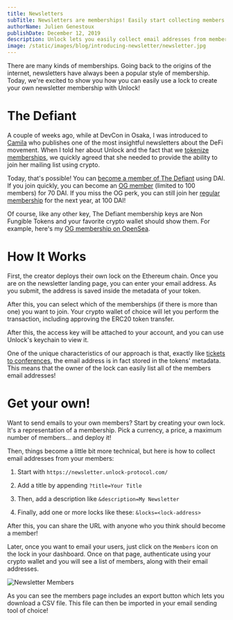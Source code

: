 ```yaml
---
title: Newsletters
subTitle: Newsletters are memberships! Easily start collecting members with their email addresses using Unlock
authorName: Julien Genestoux
publishDate: December 12, 2019
description: Unlock lets you easily collect email addresses from members to create your own paid-for mailing list, using Ethereum and Non Fungible Tokens
image: /static/images/blog/introducing-newsletter/newsletter.jpg
---
```


There are many kinds of memberships. Going back to the origins of the internet, newsletters have always been a popular style of membership. Today, we're excited to show you how you can easily use a lock to create your own newsletter membership with Unlock!

# The Defiant

A couple of weeks ago, while at DevCon in Osaka, I was introduced to [Camila](https://twitter.com/camirusso) who publishes one of the most insightful newsletters about the DeFi movement. When I told her about Unlock and the fact that we [tokenize memberships](/blog/tokenizing-memberships/), we quickly agreed that she needed to provide the ability to join her mailing list using crypto.

Today, that's possible! You can [become a member of The Defiant](https://bit.ly/the-defiant) using DAI. If you join quickly, you can become an [OG member](https://etherscan.io/address/0xFA7001A0310B5E69B7b95B72aeBaA66C72E084bf) (limited to 100 members) for 70 DAI. If you miss the OG perk, you can still join her [regular membership](https://etherscan.io/address/0x43154efc9cb33c80833c0dec1e15bb9cfc1275e5) for the next year, at 100 DAI!

Of course, like any other key, The Defiant membership keys are Non Fungible Tokens and your favorite crypto wallet should show them. For example, here's my [OG membership on OpenSea](https://opensea.io/assets/0xFA7001A0310B5E69B7b95B72aeBaA66C72E084bf/1).

# How It Works

First, the creator deploys their own lock on the Ethereum chain. Once you are on the newsletter landing page, you can enter your email address. As you submit, the address is saved inside the metadata of your token.

After this, you can select which of the memberships (if there is more than one) you want to join. Your crypto wallet of choice will let you perform the transaction, including approving the ERC20 token transfer.

After this, the access key will be attached to your account, and you can use Unlock's keychain to view it.

One of the unique characteristics of our approach is that, exactly like [tickets to conferences](/blog/ethcc-tickets/), the email address is in fact stored in the tokens' metadata. This means that the owner of the lock can easily list all of the members email addresses!

# Get your own!

Want to send emails to your own members? Start by creating your own lock. It's a representation of a membership. Pick a currency, a price, a maximum number of members... and deploy it!

Then, things become a little bit more technical, but here is how to collect email addresses from your members:

1. Start with `https://newsletter.unlock-protocol.com/`

2. Add a title by appending `?title=Your Title`

3. Then, add a description like `&description=My Newsletter`

4. Finally, add one or more locks like these: `&locks=<lock-address>`

After this, you can share the URL with anyone who you think should become a member!

Later, once you want to email your users, just click on the `Members` icon on the lock in your dashboard. Once on that page, authenticate using your crypto wallet and you will see a list of members, along with their email addresses.

![Newsletter Members](/static/images/blog/introducing-newsletter/defiant-members.png)

As you can see the members page includes an export button which lets you download a CSV file. This file can then be imported in your email sending tool of choice!
